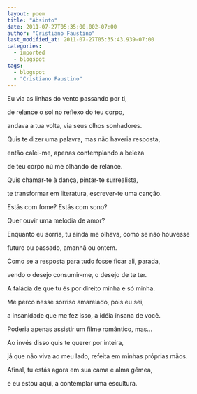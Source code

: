 ```yaml
---
layout: poem
title: "Absinto"
date: 2011-07-27T05:35:00.002-07:00
author: "Cristiano Faustino"
last_modified_at: 2011-07-27T05:35:43.939-07:00
categories:
  - imported
  - blogspot
tags:
  - blogspot
  - "Cristiano Faustino"
---
```


Eu via as linhas do vento passando por ti,

de relance o sol no reflexo do teu corpo,

andava a tua volta, via seus olhos sonhadores.

Quis te dizer uma palavra, mas não haveria resposta,

então calei-me, apenas contemplando a beleza

de teu corpo nú me olhando de relance.

Quis chamar-te à dança, pintar-te surrealista,

te transformar em literatura, escrever-te uma canção.

Estás com fome? Estás com sono?

Quer ouvir uma melodia de amor?

Enquanto eu sorria, tu ainda me olhava, como se não houvesse 

futuro ou passado, amanhã ou ontem.

Como se a resposta para tudo fosse ficar ali, parada,

vendo o desejo consumir-me, o desejo de te ter.

A falácia de que tu és por direito minha e só minha.

Me perco nesse sorriso amarelado, pois eu sei,

a insanidade que me fez isso, a idéia insana de você.

Poderia apenas assistir um filme romântico, mas...

Ao invés disso quis te querer por inteira,

já que não viva ao meu lado, refeita em minhas próprias mãos.

Afinal, tu estás agora em sua cama e alma gêmea,

e eu estou aqui, a contemplar uma escultura.